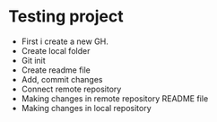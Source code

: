 # Testing project

- First i create a new GH.
- Create local folder
- Git init
- Create readme file
- Add, commit changes
- Connect remote repository
- Making changes in remote repository README file
- Making changes in local repository
